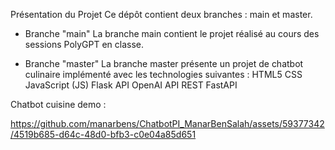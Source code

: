 Présentation du Projet
Ce dépôt contient deux branches : main et master.

* Branche "main"
La branche main contient le projet réalisé au cours des sessions PolyGPT en classe.

* Branche "master"
La branche master présente un projet de chatbot culinaire implémenté avec les technologies suivantes :
HTML5
CSS
JavaScript (JS)
Flask
API OpenAI
API REST
FastAPI

Chatbot cuisine demo :

https://github.com/manarbens/ChatbotPI_ManarBenSalah/assets/59377342/4519b685-d64c-48d0-bfb3-c0e04a85d651

